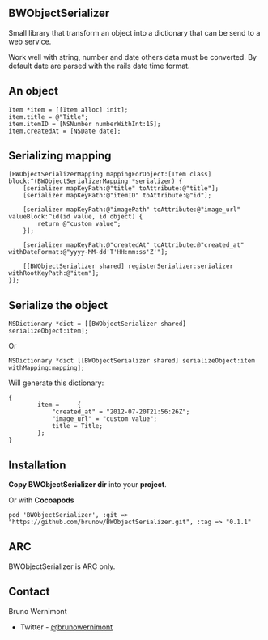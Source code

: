 ## BWObjectSerializer

Small library that transform an object into a dictionary that can be send to a web service.

Work well with string, number and date others data must be converted. By default date are parsed with the rails date time format.

## An object

	Item *item = [[Item alloc] init];
    item.title = @"Title";
    item.itemID = [NSNumber numberWithInt:15];
    item.createdAt = [NSDate date];

## Serializing mapping

    [BWObjectSerializerMapping mappingForObject:[Item class] block:^(BWObjectSerializerMapping *serializer) {
        [serializer mapKeyPath:@"title" toAttribute:@"title"];
        [serializer mapKeyPath:@"itemID" toAttribute:@"id"];
        
        [serializer mapKeyPath:@"imagePath" toAttribute:@"image_url" valueBlock:^id(id value, id object) {
            return @"custom value";
        }];
        
        [serializer mapKeyPath:@"createdAt" toAttribute:@"created_at" withDateFormat:@"yyyy-MM-dd'T'HH:mm:ss'Z'"];
        
        [[BWObjectSerializer shared] registerSerializer:serializer withRootKeyPath:@"item"];
    }];

## Serialize the object

	NSDictionary *dict = [[BWObjectSerializer shared] serializeObject:item];

Or

	NSDictionary *dict [[BWObjectSerializer shared] serializeObject:item withMapping:mapping];

Will generate this dictionary:

	{
    		item =     {
        		"created_at" = "2012-07-20T21:56:26Z";
        		"image_url" = "custom value";
        		title = Title;
    		};
	}

## Installation

**Copy BWObjectSerializer dir** into your **project**.

Or with **Cocoapods**

	pod 'BWObjectSerializer', :git => "https://github.com/brunow/BWObjectSerializer.git", :tag => "0.1.1"

## ARC

BWObjectSerializer is ARC only.

## Contact

Bruno Wernimont

- Twitter - [@brunowernimont](http://twitter.com/brunowernimont)